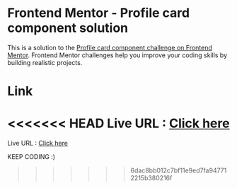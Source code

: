 # Frontend Mentor - Profile card component solution

This is a solution to the [Profile card component challenge on Frontend Mentor](https://www.frontendmentor.io/challenges/profile-card-component-cfArpWshJ). Frontend Mentor challenges help you improve your coding skills by building realistic projects. 

# Link
<<<<<<< HEAD
Live URL : [Click here]()
=======
Live URL : [Click here](https://23317fe7.frontend-mentor-challenge5-profilecard.pages.dev/)


KEEP CODING :)
>>>>>>> 6dac8bb012c7bf11e9ed7fa947712215b380216f

